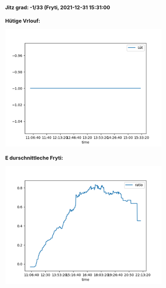 ### Jitz grad: -1/33 (Fryti, 2021-12-31 15:31:00

### Hütige Vrlouf:
![Graph](Today.png)

### E durschnittleche Fryti:
![Graph](Fryti.png)